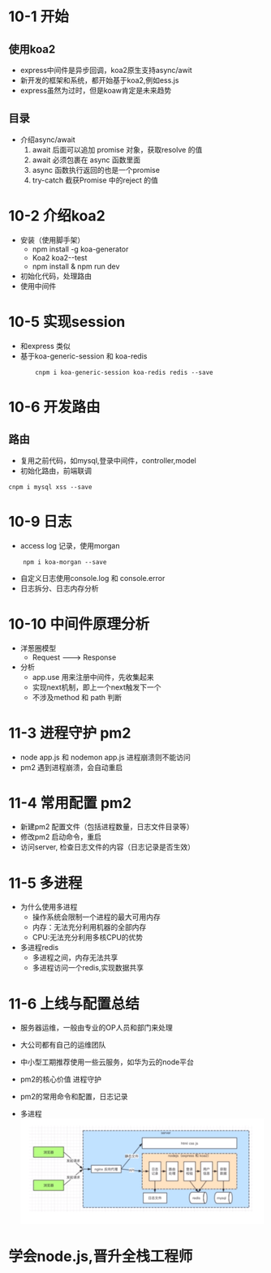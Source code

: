 # 10-1 开始
## 使用koa2
- express中间件是异步回调，koa2原生支持async/awit
- 新开发的框架和系统，都开始基于koa2,例如ess.js
 - express虽然为过时，但是koaw肯定是未来趋势

## 目录
- 介绍async/await
    1. await 后面可以追加 promise 对象，获取resolve 的值
    2. await 必须包裹在 async 函数里面
    3. async 函数执行返回的也是一个promise
    4. try-catch 截获Promise 中的reject 的值

# 10-2 介绍koa2
- 安装（使用脚手架）
    - npm install -g koa-generator
    - Koa2 koa2--test
    - npm install & npm run dev
- 初始化代码，处理路由
- 使用中间件

# 10-5 实现session
- 和express 类似
- 基于koa-generic-session 和 koa-redis
   ```
       cnpm i koa-generic-session koa-redis redis --save
   ```
# 10-6 开发路由
## 路由
- 复用之前代码，如mysql,登录中间件，controller,model
- 初始化路由，前端联调
```
cnpm i mysql xss --save

```
# 10-9 日志
- access log 记录，使用morgan
```
    npm i koa-morgan --save
```
- 自定义日志使用console.log 和 console.error
- 日志拆分、日志内存分析

# 10-10 中间件原理分析
- 洋葱圈模型
    - Request ---> Response
- 分析
    - app.use 用来注册中间件，先收集起来
    - 实现next机制，即上一个next触发下一个
    - 不涉及method 和 path 判断


# 11-3 进程守护 pm2
- node app.js 和 nodemon app.js 进程崩溃则不能访问
- pm2 遇到进程崩溃，会自动重启

# 11-4 常用配置 pm2
- 新建pm2 配置文件（包括进程数量，日志文件目录等）
- 修改pm2 启动命令，重启
- 访问server, 检查日志文件的内容（日志记录是否生效）
# 11-5 多进程
- 为什么使用多进程
    - 操作系统会限制一个进程的最大可用内存
    - 内存：无法充分利用机器的全部内存
    - CPU:无法充分利用多核CPU的优势
- 多进程redis
    - 多进程之间，内存无法共享
    - 多进程访问一个redis,实现数据共享
# 11-6 上线与配置总结
- 服务器运维，一般由专业的OP人员和部门来处理
- 大公司都有自己的运维团队
- 中小型工期推荐使用一些云服务，如华为云的node平台

- pm2的核心价值 进程守护
- pm2的常用命令和配置，日志记录
- 多进程
![avatar](project_guide.png)

# 学会node.js,晋升全栈工程师










